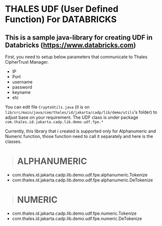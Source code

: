 # THALES UDF (User Defined Function) For DATABRICKS

## This is a sample java-library for creating UDF in Databricks (https://www.databricks.com)

First, you need to setup below parameters that communicate to Thales CipherTrust Manager.

- IP
- Port
- username
- password
- keyname
- etc



You can edit file `CryptoUtils.java` (it is on `lib/src/main/java/com/thales/id/jakarta/cadp/lib/demo/utils`'s folder) to adjust base on your requirement.
The UDF class is under package `com.thales.id.jakarta.cadp.lib.demo.udf.fpe.*` 

Currently, this library that i created is supported only for Alphanumeric and Numeric function, those function need to call it separately and here is the classes.


> # ALPHANUMERIC

- com.thales.id.jakarta.cadp.lib.demo.udf.fpe.alphanumeric.Tokenize
- com.thales.id.jakarta.cadp.lib.demo.udf.fpe.alphanumeric.DeTokenize


> # NUMERIC

- com.thales.id.jakarta.cadp.lib.demo.udf.fpe.numeric.Tokenize
- com.thales.id.jakarta.cadp.lib.demo.udf.fpe.numeric.DeTokenize


